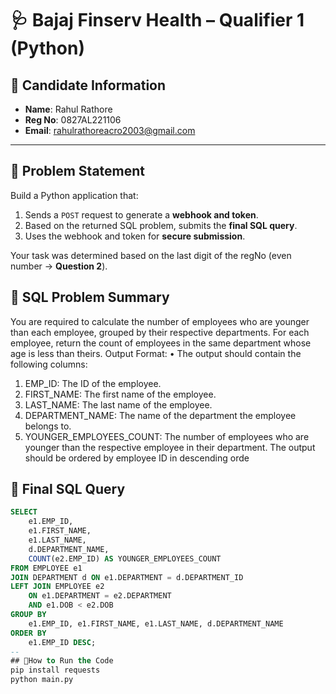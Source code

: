 # 🩺 Bajaj Finserv Health – Qualifier 1 (Python)

## 👤 Candidate Information

- **Name**: Rahul Rathore  
- **Reg No**: 0827AL221106  
- **Email**: rahulrathoreacro2003@gmail.com  

---

## 🚀 Problem Statement

Build a Python application that:

1. Sends a `POST` request to generate a **webhook and token**.
2. Based on the returned SQL problem, submits the **final SQL query**.
3. Uses the webhook and token for **secure submission**.

Your task was determined based on the last digit of the regNo (even number → **Question 2**).

## 🧠 SQL Problem Summary
You are required to calculate the number of employees who are younger than each 
employee, grouped by their respective departments. For each employee, return the 
count of employees in the same department whose age is less than theirs.
Output Format:
• The output should contain the following columns:
1. EMP_ID: The ID of the employee.
2. FIRST_NAME: The first name of the employee.
3. LAST_NAME: The last name of the employee.
4. DEPARTMENT_NAME: The name of the department the employee 
belongs to.
5. YOUNGER_EMPLOYEES_COUNT: The number of employees who are 
younger than the respective employee in their department.
The output should be ordered by employee ID in descending orde

## 🧾 Final SQL Query

```sql
SELECT 
    e1.EMP_ID,
    e1.FIRST_NAME,
    e1.LAST_NAME,
    d.DEPARTMENT_NAME,
    COUNT(e2.EMP_ID) AS YOUNGER_EMPLOYEES_COUNT
FROM EMPLOYEE e1
JOIN DEPARTMENT d ON e1.DEPARTMENT = d.DEPARTMENT_ID
LEFT JOIN EMPLOYEE e2 
    ON e1.DEPARTMENT = e2.DEPARTMENT
    AND e1.DOB < e2.DOB
GROUP BY 
    e1.EMP_ID, e1.FIRST_NAME, e1.LAST_NAME, d.DEPARTMENT_NAME
ORDER BY 
    e1.EMP_ID DESC;
--
## 🧾How to Run the Code
pip install requests
python main.py


